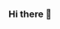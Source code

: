 ### Hi there 👋

<!--
**dev6214/dev6214** is a ✨ _special_ ✨ repository because its `README.md` (this file) appears on your GitHub profile.

Here are some ideas to get you started:
<h1 align="center"> नमस्ते 🙏 My name is Dev Verma</h1>
<h3 align="center">A Passionate Data Sciencetist
<img src="https://www.softprodigy.com/wp-content/uploads/2021/06/JS-Development-Gif.gif" align="center" width="100%" >


